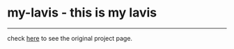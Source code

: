 # my-lavis - this is my lavis

---

check [here](lavis-readme.md) to see the original project page.
